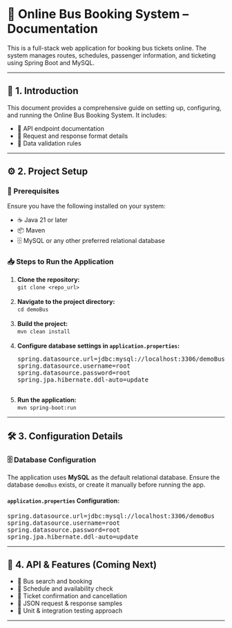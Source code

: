 <h1>🚌 Online Bus Booking System – Documentation</h1>

<p>This is a full-stack web application for booking bus tickets online. The system manages routes, schedules, passenger information, and ticketing using Spring Boot and MySQL.</p>

<hr/>

<h2>📘 1. Introduction</h2>
<p>
  This document provides a comprehensive guide on setting up, configuring, and running the Online Bus Booking System. It includes:
</p>
<ul>
  <li>📌 API endpoint documentation</li>
  <li>📌 Request and response format details</li>
  <li>📌 Data validation rules</li>
</ul>

<hr/>

<h2>⚙️ 2. Project Setup</h2>

<h3>🧰 Prerequisites</h3>
<p>Ensure you have the following installed on your system:</p>
<ul>
  <li>☕ Java 21 or later</li>
  <li>📦 Maven</li>
  <li>🗄️ MySQL or any other preferred relational database</li>
</ul>

<h3>📥 Steps to Run the Application</h3>
<ol>
  <li><b>Clone the repository:</b><br/>
    <code>git clone &lt;repo_url&gt;</code>
  </li><br/>

  <li><b>Navigate to the project directory:</b><br/>
    <code>cd demoBus</code>
  </li><br/>

  <li><b>Build the project:</b><br/>
    <code>mvn clean install</code>
  </li><br/>

  <li><b>Configure database settings in <code>application.properties</code>:</b><br/>
    <pre>
spring.datasource.url=jdbc:mysql://localhost:3306/demoBus
spring.datasource.username=root
spring.datasource.password=root
spring.jpa.hibernate.ddl-auto=update
    </pre>
  </li>

  <li><b>Run the application:</b><br/>
    <code>mvn spring-boot:run</code>
  </li>
</ol>

<hr/>

<h2>🛠️ 3. Configuration Details</h2>

<h3>🗄️ Database Configuration</h3>
<p>
  The application uses <strong>MySQL</strong> as the default relational database. Ensure the database <code>demoBus</code> exists, or create it manually before running the app.
</p>

<h4><code>application.properties</code> Configuration:</h4>
<pre>
spring.datasource.url=jdbc:mysql://localhost:3306/demoBus
spring.datasource.username=root
spring.datasource.password=root
spring.jpa.hibernate.ddl-auto=update
</pre>

<hr/>

<h2>📮 4. API & Features (Coming Next)</h2>
<ul>
  <li>🚌 Bus search and booking</li>
  <li>📅 Schedule and availability check</li>
  <li>🎫 Ticket confirmation and cancellation</li>
  <li>🧾 JSON request & response samples</li>
  <li>🧪 Unit & integration testing approach</li>
</ul>

<hr/>

